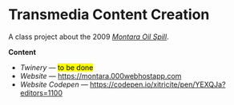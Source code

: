 Transmedia Content Creation
===
A class project about the 2009 _[Montara Oil Spill](https://en.wikipedia.org/wiki/Montara_oil_spill)_.

**Content**
+ _Twinery_ — <mark>to be done </mark>
+ _Website_ — https://montara.000webhostapp.com
+ _Website Codepen_ — https://codepen.io/xitricite/pen/YEXQJa?editors=1100
